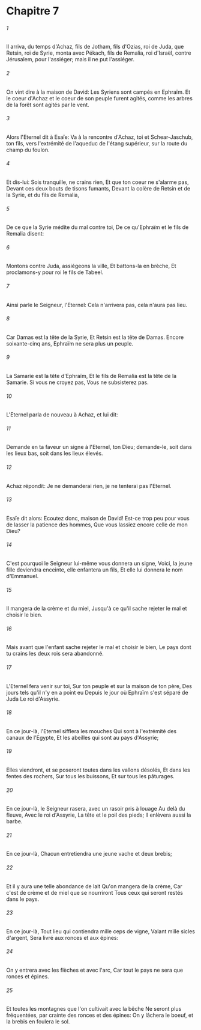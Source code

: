 # Chapitre 7

###### 1
Il arriva, du temps d'Achaz, fils de Jotham, fils d'Ozias, roi de Juda, que Retsin, roi de Syrie, monta avec Pékach, fils de Remalia, roi d'Israël, contre Jérusalem, pour l'assiéger; mais il ne put l'assiéger.
###### 2
On vint dire à la maison de David: Les Syriens sont campés en Ephraïm. Et le coeur d'Achaz et le coeur de son peuple furent agités, comme les arbres de la forêt sont agités par le vent.
###### 3
Alors l'Eternel dit à Esaïe: Va à la rencontre d'Achaz, toi et Schear-Jaschub, ton fils, vers l'extrémité de l'aqueduc de l'étang supérieur, sur la route du champ du foulon.
###### 4
Et dis-lui: Sois tranquille, ne crains rien, Et que ton coeur ne s'alarme pas, Devant ces deux bouts de tisons fumants, Devant la colère de Retsin et de la Syrie, et du fils de Remalia,
###### 5
De ce que la Syrie médite du mal contre toi, De ce qu'Ephraïm et le fils de Remalia disent:
###### 6
Montons contre Juda, assiégeons la ville, Et battons-la en brèche, Et proclamons-y pour roi le fils de Tabeel.
###### 7
Ainsi parle le Seigneur, l'Eternel: Cela n'arrivera pas, cela n'aura pas lieu.
###### 8
Car Damas est la tête de la Syrie, Et Retsin est la tête de Damas. Encore soixante-cinq ans, Ephraïm ne sera plus un peuple.
###### 9
La Samarie est la tête d'Ephraïm, Et le fils de Remalia est la tête de la Samarie. Si vous ne croyez pas, Vous ne subsisterez pas.
###### 10
L'Eternel parla de nouveau à Achaz, et lui dit:
###### 11
Demande en ta faveur un signe à l'Eternel, ton Dieu; demande-le, soit dans les lieux bas, soit dans les lieux élevés.
###### 12
Achaz répondit: Je ne demanderai rien, je ne tenterai pas l'Eternel.
###### 13
Esaïe dit alors: Ecoutez donc, maison de David! Est-ce trop peu pour vous de lasser la patience des hommes, Que vous lassiez encore celle de mon Dieu?
###### 14
C'est pourquoi le Seigneur lui-même vous donnera un signe, Voici, la jeune fille deviendra enceinte, elle enfantera un fils, Et elle lui donnera le nom d'Emmanuel.
###### 15
Il mangera de la crème et du miel, Jusqu'à ce qu'il sache rejeter le mal et choisir le bien.
###### 16
Mais avant que l'enfant sache rejeter le mal et choisir le bien, Le pays dont tu crains les deux rois sera abandonné.
###### 17
L'Eternel fera venir sur toi, Sur ton peuple et sur la maison de ton père, Des jours tels qu'il n'y en a point eu Depuis le jour où Ephraïm s'est séparé de Juda Le roi d'Assyrie.
###### 18
En ce jour-là, l'Eternel sifflera les mouches Qui sont à l'extrémité des canaux de l'Egypte, Et les abeilles qui sont au pays d'Assyrie;
###### 19
Elles viendront, et se poseront toutes dans les vallons désolés, Et dans les fentes des rochers, Sur tous les buissons, Et sur tous les pâturages.
###### 20
En ce jour-là, le Seigneur rasera, avec un rasoir pris à louage Au delà du fleuve, Avec le roi d'Assyrie, La tête et le poil des pieds; Il enlèvera aussi la barbe.
###### 21
En ce jour-là, Chacun entretiendra une jeune vache et deux brebis;
###### 22
Et il y aura une telle abondance de lait Qu'on mangera de la crème, Car c'est de crème et de miel que se nourriront Tous ceux qui seront restés dans le pays.
###### 23
En ce jour-là, Tout lieu qui contiendra mille ceps de vigne, Valant mille sicles d'argent, Sera livré aux ronces et aux épines:
###### 24
On y entrera avec les flèches et avec l'arc, Car tout le pays ne sera que ronces et épines.
###### 25
Et toutes les montagnes que l'on cultivait avec la bêche Ne seront plus fréquentées, par crainte des ronces et des épines: On y lâchera le boeuf, et la brebis en foulera le sol.
